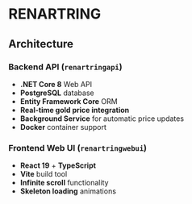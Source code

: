 # RENARTRING

## Architecture

### Backend API (`renartringapi`)
- **.NET Core 8** Web API
- **PostgreSQL** database
- **Entity Framework Core** ORM
- **Real-time gold price integration**
- **Background Service** for automatic price updates
- **Docker** container support

### Frontend Web UI (`renartringwebui`)
- **React 19** + **TypeScript**
- **Vite** build tool
- **Infinite scroll** functionality
- **Skeleton loading** animations
